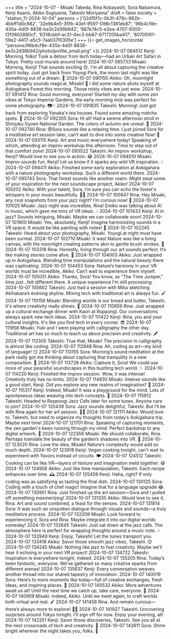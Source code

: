 +++
title = "2024-10-07 - Misaki Takeda, Rina Kobayashi, Sora Nakamura, Kenji Asano, Akiko Sugiyama, Takeshi Moriyama"
draft = false
society = "station_11-2024-10-04"
persons = ['02d15f1c-0b3f-479c-982b-4bbff1d0c882', '32e9b4e5-35fb-43ef-9597-098c1381eb87', '96b4cf8e-430a-4d0f-8838-be3c2d36b942', '687e74c5-e2ea-4707-9300-f2f0602880cf', '6318cbbf-ac31-4ec3-bb87-6717205ba417', '80705f61-59e2-4417-a5c5-7aa037f0305e']
+++
{{< get_images_horizontal "persons/96b4cf8e-430a-4d0f-8838-be3c2d36b942/photo/profile_small.png" >}}
2024-10-07 084512 Kenji: Morning, folks! Took a detour from tech today—had an Urban Art Safari in Tokyo. Pretty cool murals around here!
2024-10-07 085733 Misaki: Morning, Kenji! That sounds exciting 😊. I'm all about capturing the creative spirit today. Just got back from Yoyogi Park, the moon last night was like something out of a dream. 🎑
2024-10-07 090150 Akiko: Oh, moonlight photography sounds magical, Misaki! 🌝 I did some nature shots myself at Aokigahara Forest this morning. Those misty vibes are just wow.
2024-10-07 091412 Rina: Good morning, everyone! Started my day with some zen vibes at Tokyo Imperial Gardens, the early morning mist was perfect for some photography. 📷✨
2024-10-07 091835 Takeshi: Morning! Just got back from exploring Yanaka's tea houses. Found some amazing matcha spots. 🍵
2024-10-07 092305 Sora: Hi all! Had a serene afternoon stroll in Shinjuku Gyoen National Garden. The colors of autumn are unreal. 🍁
2024-10-07 092740 Rina: @Sora sounds like a relaxing time. I just joined Sora for a meditative art session later, can’t wait to dive into some creative flow! 🎨
2024-10-07 093115 Kenji: Art and music everywhere today! Speaking of which, attending an improv workshop this afternoon. Time to step out of that comfort zone!
2024-10-07 093522 Takeshi: An improv workshop, Kenji? Would love to see you in action. 😂
2024-10-07 094010 Misaki: Improv sounds fun, Kenji! Let us know if it sparks any wild VR inspiration. 💡
2024-10-07 094411 Akiko: Finished some early exploration at Aokigahara with a nature photography workshop. Such a different world there.
2024-10-07 095743 Sora: That forest sounds like another realm. Might steal some of your inspiration for the next soundscape project, Akiko!
2024-10-07 100202 Akiko: With your talent, Sora, I’m sure you can echo the forest's whispers in your music beautifully. 🌲🎶
2024-10-07 100647 Rina: Hey Misaki, any cool snapshots from your jazz night? I’m curious now! 🎷
2024-10-07 101025 Misaki: Jazz night was incredible, Rina! Emiko was talking about AI in music, which gave me tons of VR ideas. 🎶
2024-10-07 101433 Kenji: AI in jazz? Sounds intriguing, Misaki. Maybe we can collaborate soon!
2024-10-07 101900 Misaki: Yes, absolutely, Kenji! Imagine harmonizing sounds in a VR space. It would be like painting with notes! 🎵
2024-10-07 102245 Takeshi: Heard about your photography, Misaki. Yoyogi at night must have been surreal.
2024-10-07 102710 Misaki: It was! Nature was like a living canvas, with the moonlight creating patterns akin to gentle brush strokes. 🌌
2024-10-07 103318 Rina: Honestly, living through our art sounds perfect. It’s like making stories come alive. 🎨
2024-10-07 104003 Akiko: Just wrapped up in Aokigahara. Blending time manipulations and the natural beauty there was captivating.
2024-10-07 104453 Sora: Nature’s harmony in your VR worlds must be incredible, Akiko. Can’t wait to experience them myself.
2024-10-07 105031 Akiko: Thanks, Sora! You know, as "The Time Jumper," time just...felt different there. A unique experience I'm still processing.
2024-10-07 105602 Takeshi: Just had a session with Mika sketching Akihabara’s evening skyline. Mixing tech with traditional art is always fun. 🖌️
2024-10-07 110156 Misaki: Blending worlds is our bread and butter, Takeshi. It's where creativity really shines. 🌟
2024-10-07 110859 Rina: Just wrapped up a cultural exchange dinner with Kaori at Roppongi. Our conversations always spark new tech ideas.
2024-10-07 111422 Kenji: Rina, you and your cultural insights. It's like you find tech in every corner. 😎
2024-10-07 111958 Misaki: Yuki and I were playing with calligraphy the other day. Traditional art has so much to teach us about precision and creativity. 🖋️
2024-10-07 112305 Takeshi: True that, Misaki! The precision in calligraphy is almost like coding.
2024-10-07 112848 Rina: Ah, coding as art—my kind of language! 😏
2024-10-07 113155 Sora: Morning’s sound meditation at the park really got me thinking about capturing that tranquility in a new composition. 🎵
2024-10-07 113728 Akiko: Capture it, Sora! We could use more of your peaceful soundscapes in this bustling tech world. ✨
2024-10-07 114220 Kenji: Finished the improv session. Wow, it was intense! Creativity truly has no limits.
2024-10-07 114830 Misaki: Intense sounds like a good start, Kenji. Did you explore any new realms of imagination? 👀
2024-10-07 115317 Kenji: Indeed, Misaki! It was a playground for the mind. Lots of spontaneous ideas weaving into tech concepts. 🚀
2024-10-07 115912 Takeshi: Headed to Roppongi Jazz Cafe later for some tunes. Anyone care to join?
2024-10-07 120439 Sora: Jazz sounds delightful, Takeshi. But I’ll be with Rina again for her art session. 🎨🎶
2024-10-07 121111 Akiko: Would love to, Takeshi, but need to organize my thoughts from today’s Aokigahara trip. Maybe next time!
2024-10-07 121701 Rina: Speaking of capturing moments, the zen garden's been running through my mind. Perfect backdrop to any digital artwork. 🍂
2024-10-07 122356 Misaki: We should collaborate, Rina. Perhaps translate the beauty of the garden’s shadows into VR. 🌿
2024-10-07 123020 Rina: Love the idea, Misaki! Nature’s complexity would add so much depth.
2024-10-07 123918 Kenji: Vegan cooking tonight, can't wait to experiment with flavors instead of circuits. 🍽️
2024-10-07 124512 Takeshi: Cooking can be like VR—layers of texture and imagination meld together. 😅
2024-10-07 124958 Akiko: Just like time manipulation, Takeshi. Each recipe enhances over time. 🕰️
2024-10-07 125459 Kenji: Haha, right? If only coding was as satisfying as tasting the final dish.
2024-10-07 130125 Sora: Coding with a touch of chef magic! Imagine that for a language upgrade 😂.
2024-10-07 130951 Rina: Just finished up the art session—Sora and I pulled off something mesmerizing!
2024-10-07 131335 Akiko: Would love to see it, Rina. Art and sound combined, a feast for the senses.
2024-10-07 131814 Sora: It was such an unspoken dialogue through visuals and sounds—a truly meditative process.
2024-10-07 132209 Misaki: Look forward to experiencing it, Sora and Rina. Maybe integrate it into our digital worlds someday!
2024-10-07 132645 Takeshi: Just sat down at the jazz cafe. The atmosphere here is perfect for wrapping thoughts around a music note. 🎶
2024-10-07 132949 Kenji: Enjoy, Takeshi! Let the tunes transport you.
2024-10-07 133418 Akiko: Savor those smooth jazz vibes, Takeshi. 😊
2024-10-07 134245 Misaki: Nothing like jazz to fuel creativity. Maybe we’ll hear it echoing in your next VR project!
2024-10-07 134722 Takeshi: Inspiration is everywhere tonight, indeed.
2024-10-07 135205 Rina: Today’s been fantastic, everyone. We’ve gathered so many creative sparks from different arenas!
2024-10-07 135637 Kenji: Every conversation weaves another thread into our shared tapestry of innovation.
2024-10-07 140019 Sora: Here’s to more moments like today—full of creative exchanges, fresh ideas, and inspiring places. 🍃
2024-10-07 140532 Akiko: More adventures await us all! Until the next time we catch up, take care, everyone. 🌟
2024-10-07 140959 Misaki: Indeed, Akiko. Until we meet again, to craft worlds both virtual and real. 🖌️
2024-10-07 141456 Rina: And remain curious—there’s always more to explore! 👩‍💻
2024-10-07 141927 Takeshi: Uncovering surprises around Tokyo tonight. I’ll sign off for now. Enjoy your evening, all! 
2024-10-07 142251 Kenji: Savor those discoveries, Takeshi. See you all at the next crossroads of tech and creativity. 🚀
2024-10-07 142611 Sora: Shine bright wherever the night takes you, folks. 🌙
